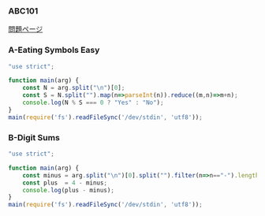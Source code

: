 ### ABC101
[問題ページ](https://atcoder.jp/contests/abc101/tasks)

### A-Eating Symbols Easy
```JavaScript
"use strict";

function main(arg) {
    const N = arg.split("\n")[0];
    const S = N.split("").map(n=>parseInt(n)).reduce((m,n)=>m+n);
    console.log(N % S === 0 ? "Yes" : "No");
}
main(require('fs').readFileSync('/dev/stdin', 'utf8'));

```

### B-Digit Sums
```JavaScript
"use strict";

function main(arg) {
    const minus = arg.split("\n")[0].split("").filter(n=>n=="-").length;
    const plus  = 4 - minus;
    console.log(plus - minus);
}
main(require('fs').readFileSync('/dev/stdin', 'utf8'));

```